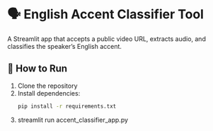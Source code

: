 # 🗣️ English Accent Classifier Tool

A Streamlit app that accepts a public video URL, extracts audio, and classifies the speaker’s English accent.

## 🚀 How to Run

1. Clone the repository
2. Install dependencies:
   ```bash
   pip install -r requirements.txt
3. streamlit run accent_classifier_app.py